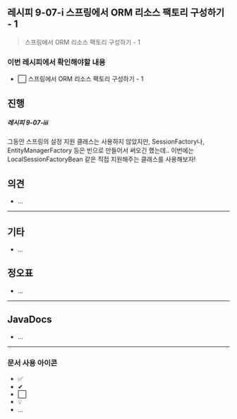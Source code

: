 ## 레시피 9-07-i 스프링에서 ORM 리소스 팩토리 구성하기 - 1

>  스프링에서 ORM 리소스 팩토리 구성하기 - 1
>

### 이번 레시피에서 확인해야할  내용

* ⬜ 스프링에서 ORM 리소스 팩토리 구성하기 - 1

  




## 진행

##### 레시피 9-07-iii

그동안 스프링의 설정 지원 클래스는 사용하지 않았지만, SessionFactory나, EntityManagerFactory 등은 빈으로 만들어서 써오긴 했는데.. 이번에는 LocalSessionFactoryBean 같은 직접 지원해주는 클래스를 사용해보자!




## 의견

* ...



---

## 기타

* ...




## 정오표

* ...
  


---

## JavaDocs

* ...



---

### 문서 사용 아이콘

* ✅
* ✔
* ⬜
* 💡
* ...

